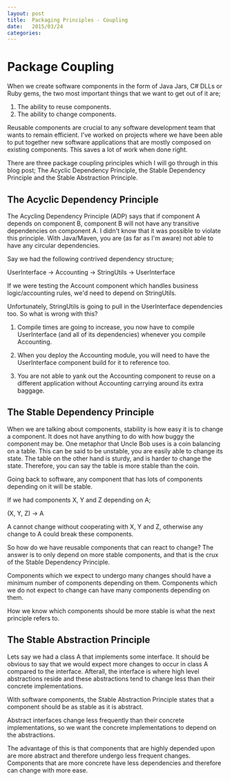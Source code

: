 ```yaml
---
layout: post
title:  Packaging Principles - Coupling
date:   2015/03/24
categories:
---
```

Package Coupling
========
When we create software components in the form of Java Jars, C# DLLs or Ruby gems, the two most important things that we want to get out of it are;

1. The ability to reuse components.
2. The ability to change components.

Reusable components are crucial to any software development team that wants to remain efficient. I've worked on projects where we have been able to put together new software applications that are mostly composed on existing components. This saves a lot of work when done right.

There are three package coupling principles which I will go through in this blog post; The Acyclic Dependency Principle, the Stable Dependency Principle and the Stable Abstraction Principle.

The Acyclic Dependency Principle
-------------------
The Acycling Dependency Principle (ADP) says that if component A depends on component B, component B will not have any transitive dependencies on component A.
I didn't know that it was possible to violate this principle. With Java/Maven, you are (as far as I'm aware) not able to have any circular dependencies.

Say we had the following contrived dependency structure;

UserInterface -> Accounting -> StringUtils -> UserInterface

If we were testing the Account component which handles business logic/accounting rules, we'd need to depend on StringUtils.

Unfortunately, StringUtils is going to pull in the UserInterface dependencies too. So what is wrong with this?

1. Compile times are going to increase, you now have to compile UserInterface (and all of its dependencies) whenever you compile Accounting.

2. When you deploy the Accounting module, you will need to have the UserInterface component build for it to reference too.

3. You are not able to yank out the Accounting component to reuse on a different application without Accounting carrying around its extra baggage.

The Stable Dependency Principle
--------------------
When we are talking about components, stability is how easy it is to change a component. It does not have anything to do with how buggy the component may be. One metaphor that Uncle Bob uses is a coin balancing on a table. This can be said to be unstable, you are easily able to change its state. The table on the other hand is sturdy, and is harder to change the state. Therefore, you can say the table is more stable than the coin.

Going back to software, any component that has lots of components depending on it will be stable.

If we had components X, Y and Z depending on A;

(X, Y, Z) -> A

 A cannot change without cooperating with X, Y and Z, otherwise any change to A could break these components.

So how do we have reusable components that can react to change? The answer is to only depend on more stable components, and that is the crux of the Stable Dependency Principle.

Components which we expect to undergo many changes should have a minimum number of components depending on them. Components which we do not expect to change can have many components depending on them.

How we know which components should be more stable is what the next principle refers to.

The Stable Abstraction Principle
--------------------------
Lets say we had a class A that implements some interface. It should be obvious to say that we would expect more changes to occur in class A compared to the interface. Afterall, the interface is where high level abstractions reside and these abstractions tend to change less than their concrete implementations.

With software components, the Stable Abstraction Principle states that a component should be as stable as it is abstract.

Abstract interfaces change less frequently than their concrete implementations, so we want the concrete implementations to depend on the abstractions.

The advantage of this is that components that are highly depended upon are more abstract and therefore undergo less frequent changes. Components that are more concrete have less dependencies and therefore can change with more ease.
